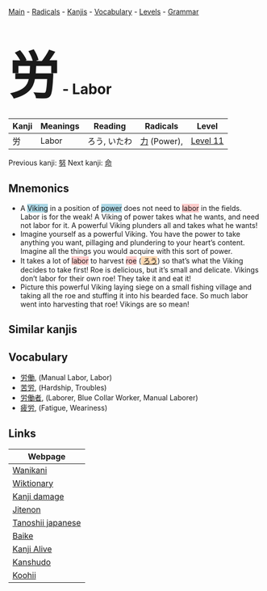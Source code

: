 <style> bigfont {font-size: 100px}</style>
[Main](../index.md) -
[Radicals](../radicals.md) -
[Kanjis](../kanjis.md) -
[Vocabulary](../vocabulary.md) -
[Levels](../levels.md) -
[Grammar](../grammar.md)
# <bigfont> 労</bigfont> - Labor 

| Kanji | Meanings | Reading | Radicals | Level |
| --- | --- | --- | --- | --- |
| 労 | Labor | ろう, いたわ | [力](../radicals/力.md) (Power),  | [Level 11](../levels/wk_level11.md) |

Previous kanji: [努](努.md) Next kanji: [命](命.md) 

## Mnemonics
 * A <span style="background-color:#ADD8E6"> Viking</span> in a position of <span style="background-color:#ADD8E6"> power</span> does not need to <span style="background-color:#ffcccb"> labor</span> in the fields. Labor is for the weak! A Viking of power takes what he wants, and need not labor for it. A powerful Viking plunders all and takes what he wants!
* Imagine yourself as a powerful Viking. You have the power to take anything you want, pillaging and plundering to your heart’s content. Imagine all the things you would acquire with this sort of power.
* It takes a lot of <span style="background-color:#ffcccb"> labor</span> to harvest <span style="background-color:#ffcccb"> roe</span> (<span style="background-color:#fed8b1"> [ろう](https://jisho.org/search/ろう)</span>) so that’s what the Viking decides to take first! Roe is delicious, but it’s small and delicate. Vikings don’t labor for their own roe! They take it and eat it!
* Picture this powerful Viking laying siege on a small fishing village and taking all the roe and stuffing it into his bearded face. So much labor went into harvesting that roe! Vikings are so mean!


## Similar kanjis
 


## Vocabulary
 * [労働](../vocabulary/労.md), (Manual Labor, Labor)
* [苦労](../vocabulary/労.md), (Hardship, Troubles)
* [労働者](../vocabulary/労.md), (Laborer, Blue Collar Worker, Manual Laborer)
* [疲労](../vocabulary/労.md), (Fatigue, Weariness)



## Links 

| Webpage |
| --- |
| [Wanikani          ](https://www.wanikani.com/kanji/労) |
| [Wiktionary        ](https://en.wiktionary.org/wiki/労) |
| [Kanji damage      ](http://www.kanjidamage.com/kanji/search?utf8=✓&q=労) |
| [Jitenon           ](https://jitenon.com/kanji/労) |
| [Tanoshii japanese ](https://www.tanoshiijapanese.com/dictionary/kanji.cfm?k=労) |
| [Baike             ](https://baike.baidu.com/item/労) |
| [Kanji Alive       ](https://app.kanjialive.com/労) |
| [Kanshudo          ](https://www.kanshudo.com/searchmn?q=労) |
| [Koohii            ](https://kanji.koohii.com/study/kanji/労) |
